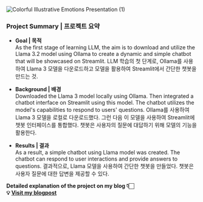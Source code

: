 
![Colorful Illustrative Emotions Presentation (1)](https://github.com/user-attachments/assets/46dc211e-3f0f-47d9-8956-6aa96c0d0422)


### **Project Summary | 프로젝트 요약**

- **Goal | 목적**<br>
As the first stage of learning LLM, the aim is to download and utilize the Llama 3.2 model using Ollama to create a dynamic and simple chatbot that will be showcased on Streamlit.
LLM 학습의 첫 단계로, Ollama를 사용하여 Llama 3 모델을 다운로드하고 모델을 활용하여 Streamlit에서 간단한 챗봇을 만드는 것.
    
- **Background | 배경**<br>
Downloaded the Llama 3 model locally using Ollama. Then integrated a chatbot interface on Streamlit using this model. The chatbot utilizes the model's capabilities to respond to users' questions.
Ollama를 사용하여 Llama 3 모델을 로컬로 다운로드했다. 그런 다음 이 모델을 사용하여 Streamlit에 챗봇 인터페이스를 통합했다. 챗봇은 사용자의 질문에 대답하기 위해 모델의 기능을 활용한다.

- **Results | 결과**<br>
As a result, a simple chatbot using Llama model was created. The chatbot can respond to user interactions and provide answers to questions.
결과적으로, Llama 모델을 사용하여 간단한 챗봇을 만들었다. 챗봇은 사용자 질문에 대한 답변을 제공할 수 있다.

**Detailed explanation of the project on my blog 👇🏻 <br>
💡 [Visit my blogpost](https://simay.tistory.com/12)**
